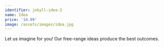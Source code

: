 ```yaml
---
identifier: jekyll-idea-2
name: Idea
price: '14.99'
image: /assets/images/idea.jpg
---
```


Let us imagine for you\! Our free-range ideas produce the best outcomes.&nbsp;
